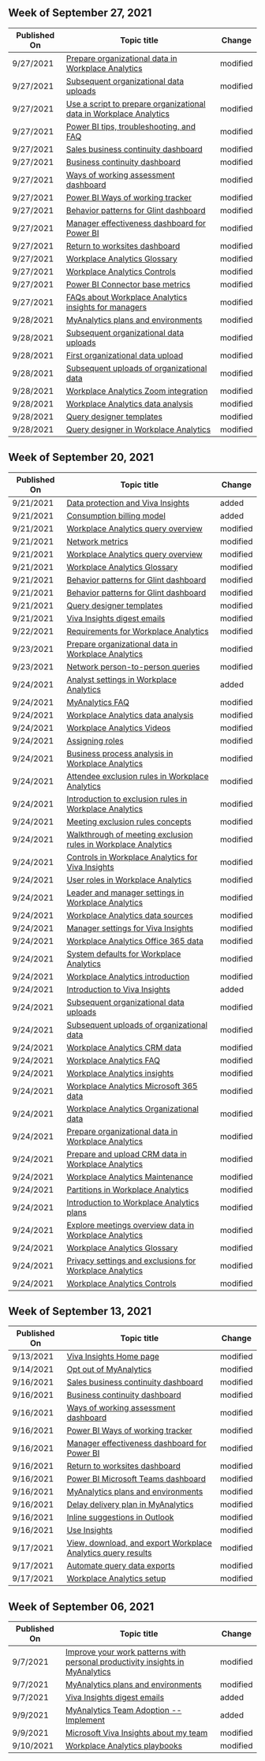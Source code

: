<!-- This file is generated automatically each week. Changes made to this file will be overwritten.-->



## Week of September 27, 2021


| Published On |Topic title | Change |
|------|------------|--------|
| 9/27/2021 | [Prepare organizational data in Workplace Analytics](/viva/insights/setup/prepare-organizational-data) | modified |
| 9/27/2021 | [Subsequent organizational data uploads](/viva/insights/setup/upload-organizational-data) | modified |
| 9/27/2021 | [Use a script to prepare organizational data in Workplace Analytics](/viva/insights/setup/script-to-prep-org-data) | modified |
| 9/27/2021 | [Power BI tips, troubleshooting, and FAQ](/viva/insights/tutorials/power-bi-templates) | modified |
| 9/27/2021 | [Sales business continuity dashboard](/viva/insights/tutorials/pbi-bc-sales) | modified |
| 9/27/2021 | [Business continuity dashboard](/viva/insights/tutorials/power-bi-bc) | modified |
| 9/27/2021 | [Ways of working assessment dashboard](/viva/insights/tutorials/power-bi-collab-assess) | modified |
| 9/27/2021 | [Power BI Ways of working tracker](/viva/insights/tutorials/power-bi-collab-track) | modified |
| 9/27/2021 | [Behavior patterns for Glint dashboard](/viva/insights/tutorials/power-bi-glint-2) | modified |
| 9/27/2021 | [Manager effectiveness dashboard for Power BI](/viva/insights/tutorials/power-bi-manager) | modified |
| 9/27/2021 | [Return to worksites dashboard](/viva/insights/tutorials/power-bi-return-tw) | modified |
| 9/27/2021 | [Workplace Analytics Glossary](/viva/insights/use/glossary) | modified |
| 9/27/2021 | [Workplace Analytics Controls](/viva/insights/use/settings) | modified |
| 9/27/2021 | [Power BI Connector base metrics](/viva/insights/use/power-bi-metrics) | modified |
| 9/27/2021 | [FAQs about Workplace Analytics insights for managers](/viva/insights/use/insight-faqs) | modified |
| 9/28/2021 | [MyAnalytics plans and environments](/viva/insights/myanalytics/overview/plans-environments) | modified |
| 9/28/2021 | [Subsequent organizational data uploads](/viva/insights/setup/upload-organizational-data) | modified |
| 9/28/2021 | [First organizational data upload](/viva/insights/setup/upload-organizational-data-1st) | modified |
| 9/28/2021 | [Subsequent uploads of organizational data](/viva/insights/setup/upload-organizational-data2) | modified |
| 9/28/2021 | [Workplace Analytics Zoom integration](/viva/insights/use/zoom) | modified |
| 9/28/2021 | [Workplace Analytics data analysis](/viva/insights/overview/get-started) | modified |
| 9/28/2021 | [Query designer templates](/viva/insights/tutorials/power-bi-intro) | modified |
| 9/28/2021 | [Query designer in Workplace Analytics](/viva/insights/tutorials/query-designer) | modified |


## Week of September 20, 2021


| Published On |Topic title | Change |
|------|------------|--------|
| 9/21/2021 | [Data protection and Viva Insights](/viva/insights/privacy/data-protection-intro-2) | added |
| 9/21/2021 | [Consumption billing model](/viva/insights/tutorials/consump-model) | added |
| 9/21/2021 | [Workplace Analytics query overview](/Workplace-Analytics/tutorials/query-basics) | modified |
| 9/21/2021 | [Network metrics](/Workplace-Analytics/tutorials/ona-metrics) | modified |
| 9/21/2021 | [Workplace Analytics query overview](/Workplace-Analytics/tutorials/query-basics2) | modified |
| 9/21/2021 | [Workplace Analytics Glossary](/Workplace-Analytics/use/glossary) | modified |
| 9/21/2021 | [Behavior patterns for Glint dashboard](/Workplace-Analytics/tutorials/power-bi-glint-2) | modified |
| 9/21/2021 | [Behavior patterns for Glint dashboard](/Workplace-Analytics/tutorials/power-bi-glint) | modified |
| 9/21/2021 | [Query designer templates](/Workplace-Analytics/tutorials/power-bi-intro) | modified |
| 9/21/2021 | [Viva Insights digest emails](/Workplace-Analytics/myanalytics/use/email-digests-3) | modified |
| 9/22/2021 | [Requirements for Workplace Analytics](/viva/insights/setup/environment-requirements) | modified |
| 9/23/2021 | [Prepare organizational data in Workplace Analytics](/viva/insights/setup/prepare-organizational-data) | modified |
| 9/23/2021 | [Network person-to-person queries](/viva/insights/tutorials/ona-person-to-person-query) | modified |
| 9/24/2021 | [Analyst settings in Workplace Analytics](/viva/insights/use/analyst-settings) | added |
| 9/24/2021 | [MyAnalytics FAQ](/viva/insights/myanalytics/overview/mya-faq) | modified |
| 9/24/2021 | [Workplace Analytics data analysis](/viva/insights/overview/get-started) | modified |
| 9/24/2021 | [Workplace Analytics Videos](/viva/insights/overview/videos) | modified |
| 9/24/2021 | [Assigning roles](/viva/insights/setup/assign-roles-to-wpa-admins) | modified |
| 9/24/2021 | [Business process analysis in Workplace Analytics](/viva/insights/tutorials/analyze-business-processes) | modified |
| 9/24/2021 | [Attendee exclusion rules in Workplace Analytics](/viva/insights/tutorials/attendee-exclusion-rules) | modified |
| 9/24/2021 | [Introduction to exclusion rules in Workplace Analytics](/viva/insights/tutorials/exclusions-introduction) | modified |
| 9/24/2021 | [Meeting exclusion rules concepts](/viva/insights/tutorials/meeting-exclusion-concept) | modified |
| 9/24/2021 | [Walkthrough of meeting exclusion rules in Workplace Analytics](/viva/insights/tutorials/meeting-exclusion-rules) | modified |
| 9/24/2021 | [Controls in Workplace Analytics for Viva Insights](/viva/insights/use/settings) | modified |
| 9/24/2021 | [User roles in Workplace Analytics](/viva/insights/use/user-roles) | modified |
| 9/24/2021 | [Leader and manager settings in Workplace Analytics](/viva/insights/use/admin-settings) | modified |
| 9/24/2021 | [Workplace Analytics data sources](/viva/insights/use/data-sourcesv2) | modified |
| 9/24/2021 | [Manager settings for Viva Insights](/viva/insights/use/manager-settings) | modified |
| 9/24/2021 | [Workplace Analytics Office 365 data](/viva/insights/use/office-365-data) | modified |
| 9/24/2021 | [System defaults for Workplace Analytics](/viva/insights/use/system-defaults) | modified |
| 9/24/2021 | [Workplace Analytics introduction](/viva/insights/index-orig) | modified |
| 9/24/2021 | [Introduction to Viva Insights](/viva/insights/introduction) | added |
| 9/24/2021 | [Subsequent organizational data uploads](/viva/insights/setup/upload-organizational-data) | modified |
| 9/24/2021 | [Subsequent uploads of organizational data](/viva/insights/setup/upload-organizational-data2) | modified |
| 9/24/2021 | [Workplace Analytics CRM data](/viva/insights/use/crm-data) | modified |
| 9/24/2021 | [Workplace Analytics FAQ](/viva/insights/use/faq) | modified |
| 9/24/2021 | [Workplace Analytics insights](/viva/insights/use/insights) | modified |
| 9/24/2021 | [Workplace Analytics Microsoft 365 data](/viva/insights/use/office-365-data) | modified |
| 9/24/2021 | [Workplace Analytics Organizational data](/viva/insights/use/organizational-data) | modified |
| 9/24/2021 | [Prepare organizational data in Workplace Analytics](/viva/insights/setup/prepare-organizational-data) | modified |
| 9/24/2021 | [Prepare and upload CRM data in Workplace Analytics](/viva/insights/setup/crm-data-upload) | modified |
| 9/24/2021 | [Workplace Analytics Maintenance](/viva/insights/setup/maintain-workplace-analytics) | modified |
| 9/24/2021 | [Partitions in Workplace Analytics](/viva/insights/setup/partitions-in-wpa) | modified |
| 9/24/2021 | [Introduction to Workplace Analytics plans](/viva/insights/tutorials/solutionsv2-intro) | modified |
| 9/24/2021 | [Explore meetings overview data in Workplace Analytics](/viva/insights/use/explore-metrics-meetings-overview) | modified |
| 9/24/2021 | [Workplace Analytics Glossary](/viva/insights/use/glossary) | modified |
| 9/24/2021 | [Privacy settings and exclusions for Workplace Analytics](/viva/insights/use/privacy-settings) | modified |
| 9/24/2021 | [Workplace Analytics Controls](/viva/insights/use/settings) | modified |


## Week of September 13, 2021


| Published On |Topic title | Change |
|------|------------|--------|
| 9/13/2021 | [Viva Insights Home page](/Workplace-Analytics/personal/use/home-web) | modified |
| 9/14/2021 | [Opt out of MyAnalytics](/Workplace-Analytics/myanalytics/use/opt-out-of-mya) | modified |
| 9/16/2021 | [Sales business continuity dashboard](/Workplace-Analytics/tutorials/pbi-bc-sales) | modified |
| 9/16/2021 | [Business continuity dashboard](/Workplace-Analytics/tutorials/power-bi-bc) | modified |
| 9/16/2021 | [Ways of working assessment dashboard](/Workplace-Analytics/tutorials/power-bi-collab-assess) | modified |
| 9/16/2021 | [Power BI Ways of working tracker](/Workplace-Analytics/tutorials/power-bi-collab-track) | modified |
| 9/16/2021 | [Manager effectiveness dashboard for Power BI](/Workplace-Analytics/tutorials/power-bi-manager) | modified |
| 9/16/2021 | [Return to worksites dashboard](/Workplace-Analytics/tutorials/power-bi-return-tw) | modified |
| 9/16/2021 | [Power BI Microsoft Teams dashboard](/Workplace-Analytics/tutorials/power-bi-teams) | modified |
| 9/16/2021 | [MyAnalytics plans and environments](/Workplace-Analytics/myanalytics/overview/plans-environments) | modified |
| 9/16/2021 | [Delay delivery plan in MyAnalytics](/Workplace-Analytics/myanalytics/use/delay-delivery) | modified |
| 9/16/2021 | [Inline suggestions in Outlook](/Workplace-Analytics/myanalytics/use/mya-notifications) | modified |
| 9/16/2021 | [Use Insights](/Workplace-Analytics/myanalytics/use/use-the-insights) | modified |
| 9/17/2021 | [View, download, and export Workplace Analytics query results](/Workplace-Analytics/use/view-download-and-export-query-results) | modified |
| 9/17/2021 | [Automate query data exports](/Workplace-Analytics/azure-templates/automate-exports) | modified |
| 9/17/2021 | [Workplace Analytics setup](/Workplace-Analytics/setup/set-up-workplace-analytics) | modified |


## Week of September 06, 2021


| Published On |Topic title | Change |
|------|------------|--------|
| 9/7/2021 | [Improve your work patterns with personal productivity insights in MyAnalytics](/Workplace-Analytics/myanalytics/overview/better-work-habits) | modified |
| 9/7/2021 | [MyAnalytics plans and environments](/Workplace-Analytics/myanalytics/overview/plans-environments) | modified |
| 9/7/2021 | [Viva Insights digest emails](/Workplace-Analytics/myanalytics/use/email-digests-3) | added |
| 9/9/2021 | [MyAnalytics Team Adoption --Implement](/Workplace-Analytics/personal/use/mya-adoption/team-adopt-implement) | added |
| 9/9/2021 | [Microsoft Viva Insights about my team](/Workplace-Analytics/use/viva-insights-my-team) | modified |
| 9/10/2021 | [Workplace Analytics playbooks](/Workplace-Analytics/use/playbooks) | modified |

